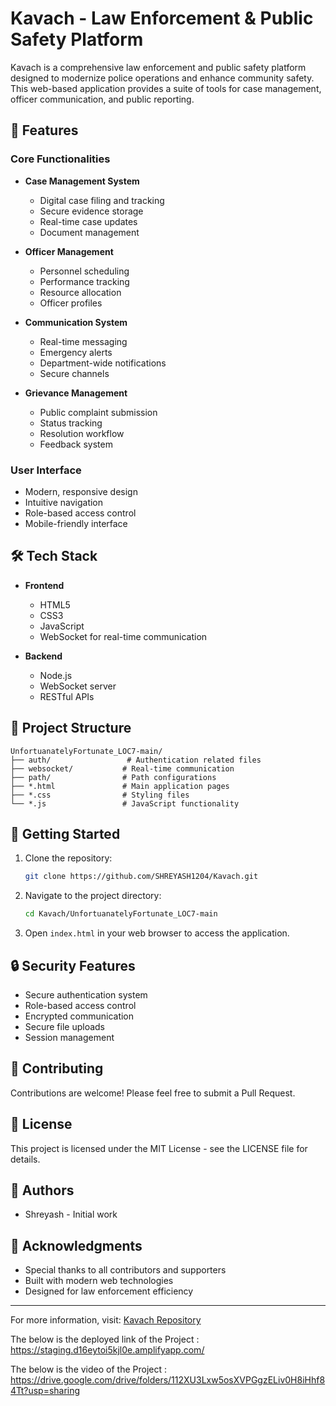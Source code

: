 # Kavach - Law Enforcement & Public Safety Platform

Kavach is a comprehensive law enforcement and public safety platform designed to modernize police operations and enhance community safety. This web-based application provides a suite of tools for case management, officer communication, and public reporting.

## 🌟 Features

### Core Functionalities
- **Case Management System**
  - Digital case filing and tracking
  - Secure evidence storage
  - Real-time case updates
  - Document management

- **Officer Management**
  - Personnel scheduling
  - Performance tracking
  - Resource allocation
  - Officer profiles

- **Communication System**
  - Real-time messaging
  - Emergency alerts
  - Department-wide notifications
  - Secure channels

- **Grievance Management**
  - Public complaint submission
  - Status tracking
  - Resolution workflow
  - Feedback system

### User Interface
- Modern, responsive design
- Intuitive navigation
- Role-based access control
- Mobile-friendly interface

## 🛠️ Tech Stack

- **Frontend**
  - HTML5
  - CSS3
  - JavaScript
  - WebSocket for real-time communication

- **Backend**
  - Node.js
  - WebSocket server
  - RESTful APIs

## 📁 Project Structure

```
UnfortuanatelyFortunate_LOC7-main/
├── auth/                 # Authentication related files
├── websocket/           # Real-time communication
├── path/                # Path configurations
├── *.html               # Main application pages
├── *.css                # Styling files
└── *.js                 # JavaScript functionality
```

## 🚀 Getting Started

1. Clone the repository:
   ```bash
   git clone https://github.com/SHREYASH1204/Kavach.git
   ```

2. Navigate to the project directory:
   ```bash
   cd Kavach/UnfortuanatelyFortunate_LOC7-main
   ```

3. Open `index.html` in your web browser to access the application.

## 🔒 Security Features

- Secure authentication system
- Role-based access control
- Encrypted communication
- Secure file uploads
- Session management

## 🤝 Contributing

Contributions are welcome! Please feel free to submit a Pull Request.

## 📝 License

This project is licensed under the MIT License - see the LICENSE file for details.

## 👥 Authors

- Shreyash - Initial work

## 🙏 Acknowledgments

- Special thanks to all contributors and supporters
- Built with modern web technologies
- Designed for law enforcement efficiency

---

For more information, visit: [Kavach Repository](https://github.com/SHREYASH1204/Kavach) 

The below is the deployed link of the Project : https://staging.d16eytoi5kjl0e.amplifyapp.com/

The below is the video of the Project : https://drive.google.com/drive/folders/112XU3Lxw5osXVPGgzELiv0H8iHhf84Tt?usp=sharing